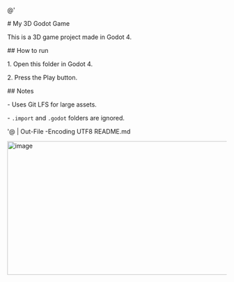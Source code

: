 @'

\# My 3D Godot Game



This is a 3D game project made in Godot 4.



\## How to run

1\. Open this folder in Godot 4.

2\. Press the Play button.



\## Notes

\- Uses Git LFS for large assets.

\- `.import` and `.godot` folders are ignored.

'@ | Out-File -Encoding UTF8 README.md



<img width="1441" height="307" alt="image" src="https://github.com/user-attachments/assets/369fb177-2141-4c35-97ec-f2c52a73cf85" />
